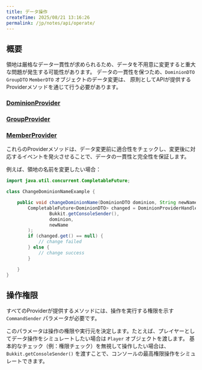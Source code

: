 ```yaml
---
title: データ操作
createTime: 2025/08/21 13:16:26
permalink: /jp/notes/api/operate/
---
```


## 概要

領地は厳格なデータ一貫性が求められるため、データを不用意に変更すると重大な問題が発生する可能性があります。
データの一貫性を保つため、`DominionDTO` `GroupDTO` `MemberDTO` オブジェクトのデータ変更は、
原則としてAPIが提供するProviderメソッドを通じて行う必要があります。

### [DominionProvider](https://lunadeermc.github.io/DominionAPI/cn/lunadeer/dominion/providers/DominionProvider.html)
### [GroupProvider](https://lunadeermc.github.io/DominionAPI/cn/lunadeer/dominion/providers/GroupProvider.html)
### [MemberProvider](https://lunadeermc.github.io/DominionAPI/cn/lunadeer/dominion/providers/MemberProvider.html)

これらのProviderメソッドは、データ変更前に適合性をチェックし、変更後に対応するイベントを発火させることで、データの一貫性と完全性を保証します。

例えば、領地の名前を変更したい場合：

```java
import java.util.concurrent.CompletableFuture;

class ChangeDominionNameExample {

    public void changeDominionName(DominionDTO dominion, String newName) {
        CompletableFuture<DominionDTO> changed = DominionProviderHandler.getInstance().renameDominion(
                Bukkit.getConsoleSender(),
                dominion,
                newName
        );
        if (changed.get() == null) {
            // change failed
        } else {
            // change success
        }

    }
}
```

## 操作権限

すべてのProviderが提供するメソッドには、操作を実行する権限を示す `CommandSender` パラメータが必要です。

このパラメータは操作の権限や実行元を決定します。たとえば、プレイヤーとしてデータ操作をシミュレートしたい場合は `Player`
オブジェクトを渡します。
基本的なチェック（例：権限チェック）を無視して操作したい場合は、`Bukkit.getConsoleSender()` を渡すことで、コンソールの最高権限操作をシミュレートできます。